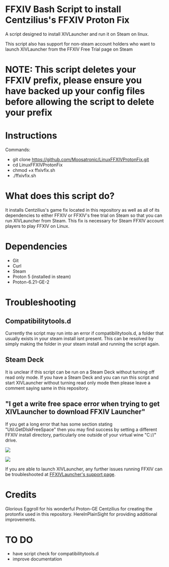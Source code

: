 # FFXIV Bash Script to install Centzilius's FFXIV Proton Fix
A script designed to install XIVLauncher and run it on Steam on linux. 

This script also has support for non-steam account holders who want to launch XIVLauncher from the FFXIV Free Trial page on Steam

# NOTE: This script deletes your FFXIV prefix, please ensure you have backed up your config files before allowing the script to delete your prefix

# Instructions


Commands:

- git clone https://github.com/Moosatronic/LinuxFFXIVProtonFix.git
- cd LinuxFFXIVProtonFix
- chmod +x ffxivfix.sh
- ./ffxivfix.sh



# What does this script do?

It installs Centzilius's game fix located in this repository as well as all of its dependencies to either FFXIV or FFXIV's free trial on Steam so that you can run XIVLauncher from Steam. This fix is necessary for Steam FFXIV account players to play FFXIV on Linux.

# Dependencies

- Git
- Curl
- Steam
- Proton 5 (installed in steam)
- Proton-6.21-GE-2


# Troubleshooting

## Compatibilitytools.d
Currently the script may run into an error if compatibilitytools.d, a folder that usually exists in your steam install isnt present. This can be resolved by simply making the folder in your steam install and running the script again.

## Steam Deck
It is unclear if this script can be run on a Steam Deck without turning off read only mode. If you have a Steam Deck and you can run this script and start XIVLauncher without turning read only mode then please leave a comment saying same in this repository.

## "I get a write free space error when trying to get XIVLauncher to download FFXIV Launcher"

If you get a long error that has some section stating "Util.GetDIskFreeSpace" then you may find success by setting a different FFXIV install directory, particularly one outside of your virtual wine "C://" drive.

![](https://i.imgur.com/cOSre5H.png)

![](https://i.imgur.com/nXvwk7I.png)






If you are able to launch XIVLauncher, any further issues running FFXIV can be troubleshooted at [FFXIVLauncher's support page](https://goatcorp.github.io/faq/xl_troubleshooting.html). 



# Credits

Glorious Eggroll for his wonderful Proton-GE
Centzilius for creating the protonfix used in this repository.
HereInPlainSight for providing additional improvements.

# TO DO

- have script check for compatibilitytools.d
- improve documentation
